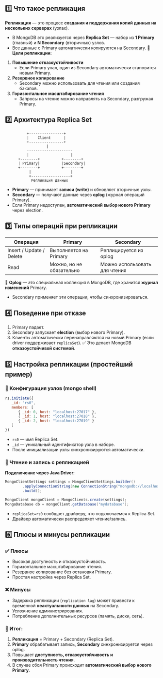## 1️⃣ **Что такое репликация**
**Репликация** — это процесс **создания и поддержания копий данных на нескольких серверах** (узлах).
- В MongoDB это реализуется через **Replica Set** — набор из **1 Primary** (главный) и **N Secondary** (вторичных) узлов.
- Все данные с Primary автоматически копируются на Secondary.
📌 **Цели репликации:**
1. **Повышение отказоустойчивости**
    - Если Primary упал, один из Secondary автоматически становится новым Primary.
2. **Резервное копирование**
    - Secondary можно использовать для чтения или создания бэкапов.
3. **Горизонтальное масштабирование чтения**
    - Запросы на чтение можно направлять на Secondary, разгружая Primary.
## 2️⃣ **Архитектура Replica Set**
```
          +----------------+
          |    Client      |
          +----------------+
                   |
          ---------------------
          |                   |
      +--------+          +--------+
      | Primary|          |Secondary|
      +--------+          +--------+
           |                  |
           +------------------+
            Репликация данных
```
- **Primary** — принимает **записи (write)** и обновляет вторичные узлы.
- **Secondary** — получают данные через **oplog** (журнал операций Primary).
- Если Primary недоступен, **автоматический выбор нового Primary** через election.
## 3️⃣ **Типы операций при репликации**

|Операция|Primary|Secondary|
|---|---|---|
|Insert / Update / Delete|Выполняется на Primary|Реплицируется из oplog|
|Read|Можно, но не обязательно|Можно использовать для чтения|
📌 **Oplog** — это специальная коллекция в MongoDB, где хранится **журнал изменений** Primary.
- Secondary применяет эти операции, чтобы синхронизироваться.
## 4️⃣ **Поведение при отказе**
1. Primary падает.
2. Secondary запускает **election** (выбор нового Primary).
3. Клиенты автоматически перенаправляются на новый Primary (если driver поддерживает `replicaSet`).
✅ Это делает MongoDB **отказоустойчивой системой**.
## 5️⃣ **Настройка репликации (простейший пример)**
### 🔹 Конфигурация узлов (mongo shell)
```javascript
rs.initiate({
   _id: "rs0",
   members: [
      { _id: 0, host: "localhost:27017" },
      { _id: 1, host: "localhost:27018" },
      { _id: 2, host: "localhost:27019" }
   ]
})
```
- `rs0` — имя Replica Set.
- `_id` — уникальный идентификатор узла в наборе.
- После инициализации узлы синхронизируются автоматически.
### 🔹 Чтение и запись с репликацией
**Подключение через Java Driver:**
```java
MongoClientSettings settings = MongoClientSettings.builder()
        .applyConnectionString(new ConnectionString("mongodb://localhost:27017,localhost:27018,localhost:27019/?replicaSet=rs0"))
        .build();

MongoClient mongoClient = MongoClients.create(settings);
MongoDatabase db = mongoClient.getDatabase("mydatabase");
```
- `replicaSet=rs0` сообщает драйверу, что подключаемся к Replica Set.
- Драйвер автоматически распределяет чтение/запись.
## 6️⃣ **Плюсы и минусы репликации**
### ✅ Плюсы
- Высокая доступность и отказоустойчивость.
- Горизонтальное масштабирование чтения.
- Резервное копирование без остановки Primary.
- Простая настройка через Replica Set.
### ❌ Минусы
- Задержка репликации (`replication lag`) может привести к временной **неактуальности данных** на Secondary.
- Усложнение администрирования.
- Потребление дополнительных ресурсов (память, диски, сеть).
### 🔹 Итог:
1. **Репликация** = Primary + Secondary (Replica Set).
2. **Primary** обрабатывает запись, **Secondary** синхронизируется через oplog.
3. Повышает **доступность, отказоустойчивость и производительность чтения**.
4. В случае сбоя Primary происходит **автоматический выбор нового Primary**.